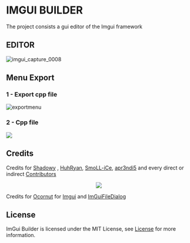 # IMGUI BUILDER

The project consists a gui editor of the Imgui framework


## EDITOR
![imgui_capture_0008](https://cdn.discordapp.com/attachments/729202164504854628/835722472300216381/EkL341h9n3.gif)

## Menu Export

### 1 - Export cpp file

![exportmenu](https://cdn.discordapp.com/attachments/729202164504854628/835722424926076988/T6mCOMXBWu.gif)

 ### 2 - Cpp file

![](https://i.imgur.com/BbnjqXu.gif)

## Credits 
Credits for [Shadowy](https://github.com/SrShadowy) , [HuhRyan](https://github.com/zimzika), [SmoLL-iCe](https://github.com/SmoLL-iCe), [apr3ndi5](https://github.com/apr3ndi5) and every direct or indirect [Contributors](https://github.com/Code-Building/ImGuiBuilder/graphs/contributors)

<p align="center"><a href="#" alt="CB" rel="nofollow"><img align="center" src="https://i.imgur.com/4N0nVcg.png" style="max-width:100%;"></a></p>

Credits for [Ocornut](https://github.com/ocornut) for [Imgui](https://github.com/ocornut/imgui)
and [ImGuiFileDialog](https://github.com/aiekick/ImGuiFileDialog/tree/d331d139ecd026ef45f2ba03175182e29f6aef56)
## License

ImGui Builder is licensed under the MIT License, see [License](https://github.com/Code-Building/ImGuiBuilder/blob/main/LICENSE) for more information.
